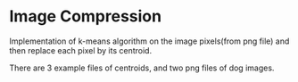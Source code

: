 # Image Compression
Implementation of k-means algorithm on the image pixels(from png file) and then replace each pixel by its centroid.

There are 3 example files of centroids, and two png files of dog images.
